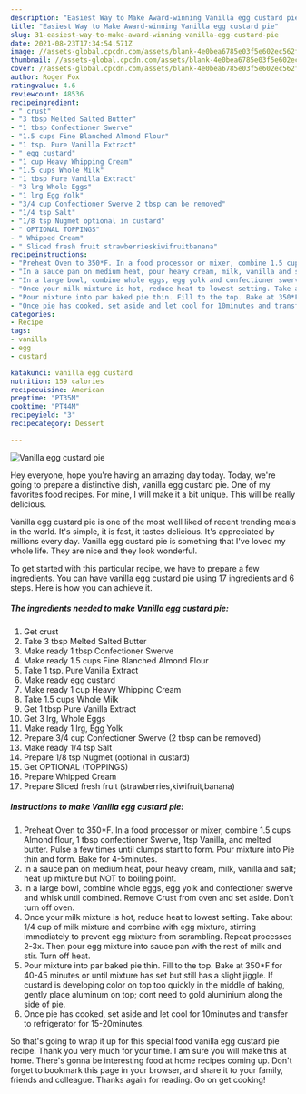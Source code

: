 ```yaml
---
description: "Easiest Way to Make Award-winning Vanilla egg custard pie"
title: "Easiest Way to Make Award-winning Vanilla egg custard pie"
slug: 31-easiest-way-to-make-award-winning-vanilla-egg-custard-pie
date: 2021-08-23T17:34:54.571Z
image: //assets-global.cpcdn.com/assets/blank-4e0bea6785e03f5e602ec562f230caae08da540cada707380b4fe1bbebba43da.png
thumbnail: //assets-global.cpcdn.com/assets/blank-4e0bea6785e03f5e602ec562f230caae08da540cada707380b4fe1bbebba43da.png
cover: //assets-global.cpcdn.com/assets/blank-4e0bea6785e03f5e602ec562f230caae08da540cada707380b4fe1bbebba43da.png
author: Roger Fox
ratingvalue: 4.6
reviewcount: 48536
recipeingredient:
- " crust"
- "3 tbsp Melted Salted Butter"
- "1 tbsp Confectioner Swerve"
- "1.5 cups Fine Blanched Almond Flour"
- "1 tsp. Pure Vanilla Extract"
- " egg custard"
- "1 cup Heavy Whipping Cream"
- "1.5 cups Whole Milk"
- "1 tbsp Pure Vanilla Extract"
- "3 lrg Whole Eggs"
- "1 lrg Egg Yolk"
- "3/4 cup Confectioner Swerve 2 tbsp can be removed"
- "1/4 tsp Salt"
- "1/8 tsp Nugmet optional in custard"
- " OPTIONAL TOPPINGS"
- " Whipped Cream"
- " Sliced fresh fruit strawberrieskiwifruitbanana"
recipeinstructions:
- "Preheat Oven to 350*F. In a food processor or mixer, combine 1.5 cups Almond flour, 1 tbsp confectioner Swerve, 1tsp Vanilla, and melted butter. Pulse a few times until clumps start to form. Pour mixture into Pie thin and form. Bake for 4-5minutes."
- "In a sauce pan on medium heat, pour heavy cream, milk, vanilla and salt; heat up mixture but NOT to boiling point."
- "In a large bowl, combine whole eggs, egg yolk and confectioner swerve and whisk until combined. Remove Crust from oven and set aside. Don&#39;t turn off oven."
- "Once your milk mixture is hot, reduce heat to lowest setting. Take about 1/4 cup of milk mixture and combine with egg mixture, stirring immediately to prevent egg mixture from scrambling. Repeat processes 2-3x. Then pour egg mixture into sauce pan with the rest of milk and stir. Turn off heat."
- "Pour mixture into par baked pie thin. Fill to the top. Bake at 350*F for 40-45 minutes or until mixture has set but still has a slight jiggle. If custard is developing color on top too quickly in the middle of baking, gently place aluminum on top; dont need to gold aluminium along the side of pie."
- "Once pie has cooked, set aside and let cool for 10minutes and transfer to refrigerator for 15-20minutes."
categories:
- Recipe
tags:
- vanilla
- egg
- custard

katakunci: vanilla egg custard 
nutrition: 159 calories
recipecuisine: American
preptime: "PT35M"
cooktime: "PT44M"
recipeyield: "3"
recipecategory: Dessert

---
```



![Vanilla egg custard pie](//assets-global.cpcdn.com/assets/blank-4e0bea6785e03f5e602ec562f230caae08da540cada707380b4fe1bbebba43da.png)

Hey everyone, hope you're having an amazing day today. Today, we're going to prepare a distinctive dish, vanilla egg custard pie. One of my favorites food recipes. For mine, I will make it a bit unique. This will be really delicious.



Vanilla egg custard pie is one of the most well liked of recent trending meals in the world. It's simple, it is fast, it tastes delicious. It's appreciated by millions every day. Vanilla egg custard pie is something that I've loved my whole life. They are nice and they look wonderful.


To get started with this particular recipe, we have to prepare a few ingredients. You can have vanilla egg custard pie using 17 ingredients and 6 steps. Here is how you can achieve it.

<!--inarticleads1-->

##### The ingredients needed to make Vanilla egg custard pie:

1. Get  crust
1. Take 3 tbsp Melted Salted Butter
1. Make ready 1 tbsp Confectioner Swerve
1. Make ready 1.5 cups Fine Blanched Almond Flour
1. Take 1 tsp. Pure Vanilla Extract
1. Make ready  egg custard
1. Make ready 1 cup Heavy Whipping Cream
1. Take 1.5 cups Whole Milk
1. Get 1 tbsp Pure Vanilla Extract
1. Get 3 lrg, Whole Eggs
1. Make ready 1 lrg, Egg Yolk
1. Prepare 3/4 cup Confectioner Swerve (2 tbsp can be removed)
1. Make ready 1/4 tsp Salt
1. Prepare 1/8 tsp Nugmet (optional in custard)
1. Get  OPTIONAL (TOPPINGS)
1. Prepare  Whipped Cream
1. Prepare  Sliced fresh fruit (strawberries,kiwifruit,banana)




<!--inarticleads2-->

##### Instructions to make Vanilla egg custard pie:

1. Preheat Oven to 350*F. In a food processor or mixer, combine 1.5 cups Almond flour, 1 tbsp confectioner Swerve, 1tsp Vanilla, and melted butter. Pulse a few times until clumps start to form. Pour mixture into Pie thin and form. Bake for 4-5minutes.
1. In a sauce pan on medium heat, pour heavy cream, milk, vanilla and salt; heat up mixture but NOT to boiling point.
1. In a large bowl, combine whole eggs, egg yolk and confectioner swerve and whisk until combined. Remove Crust from oven and set aside. Don&#39;t turn off oven.
1. Once your milk mixture is hot, reduce heat to lowest setting. Take about 1/4 cup of milk mixture and combine with egg mixture, stirring immediately to prevent egg mixture from scrambling. Repeat processes 2-3x. Then pour egg mixture into sauce pan with the rest of milk and stir. Turn off heat.
1. Pour mixture into par baked pie thin. Fill to the top. Bake at 350*F for 40-45 minutes or until mixture has set but still has a slight jiggle. If custard is developing color on top too quickly in the middle of baking, gently place aluminum on top; dont need to gold aluminium along the side of pie.
1. Once pie has cooked, set aside and let cool for 10minutes and transfer to refrigerator for 15-20minutes.




So that's going to wrap it up for this special food vanilla egg custard pie recipe. Thank you very much for your time. I am sure you will make this at home. There's gonna be interesting food at home recipes coming up. Don't forget to bookmark this page in your browser, and share it to your family, friends and colleague. Thanks again for reading. Go on get cooking!
